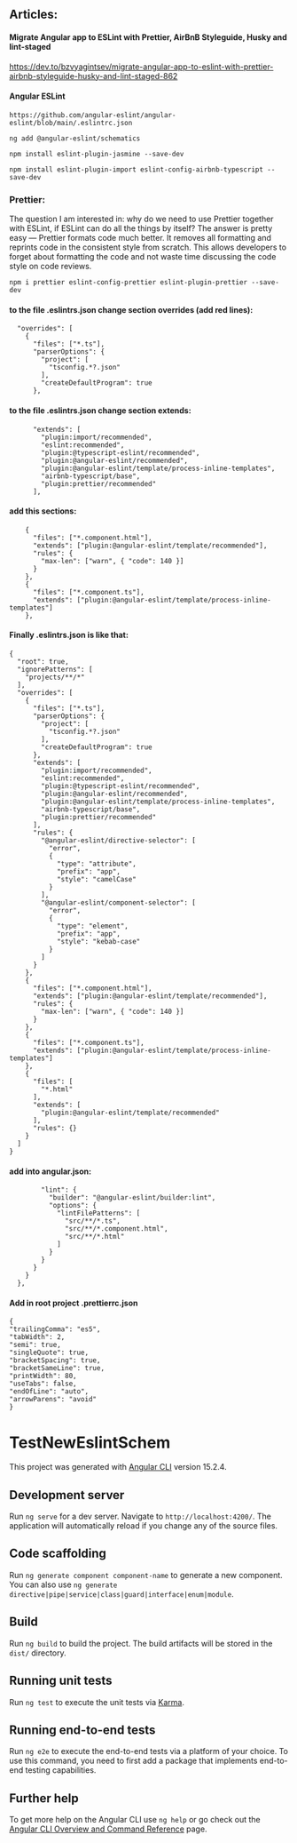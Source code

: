 ## Articles:
#### Migrate Angular app to ESLint with Prettier, AirBnB Styleguide, Husky and lint-staged
https://dev.to/bzvyagintsev/migrate-angular-app-to-eslint-with-prettier-airbnb-styleguide-husky-and-lint-staged-862

#### Angular ESLint
```
https://github.com/angular-eslint/angular-eslint/blob/main/.eslintrc.json

ng add @angular-eslint/schematics

npm install eslint-plugin-jasmine --save-dev

npm install eslint-plugin-import eslint-config-airbnb-typescript --save-dev

```
### Prettier:

The question I am interested in: why do we need to use Prettier together with ESLint, if ESLint can do all the things by itself? The answer is pretty easy — Prettier formats code much better. It removes all formatting and reprints code in the consistent style from scratch. This allows developers to forget about formatting the code and not waste time discussing the code style on code reviews.
```
npm i prettier eslint-config-prettier eslint-plugin-prettier --save-dev
```
#### to the file .eslintrs.json change section overrides (add red lines):
```
  "overrides": [
    {
      "files": ["*.ts"],
      "parserOptions": {
        "project": [
          "tsconfig.*?.json"
        ],
        "createDefaultProgram": true
      },
```
#### to the file .eslintrs.json change section extends:
```
      "extends": [
        "plugin:import/recommended",
        "eslint:recommended",
        "plugin:@typescript-eslint/recommended",
        "plugin:@angular-eslint/recommended",
        "plugin:@angular-eslint/template/process-inline-templates",
        "airbnb-typescript/base",
        "plugin:prettier/recommended"
      ],
```
#### add this sections:
```
    {
      "files": ["*.component.html"],
      "extends": ["plugin:@angular-eslint/template/recommended"],
      "rules": {
        "max-len": ["warn", { "code": 140 }]
      }
    },
    {
      "files": ["*.component.ts"],
      "extends": ["plugin:@angular-eslint/template/process-inline-templates"]
    },
```
#### Finally .eslintrs.json is like that:
```
{
  "root": true,
  "ignorePatterns": [
    "projects/**/*"
  ],
  "overrides": [
    {
      "files": ["*.ts"],
      "parserOptions": {
        "project": [
          "tsconfig.*?.json"
        ],
        "createDefaultProgram": true
      },
      "extends": [
        "plugin:import/recommended",
        "eslint:recommended",
        "plugin:@typescript-eslint/recommended",
        "plugin:@angular-eslint/recommended",
        "plugin:@angular-eslint/template/process-inline-templates",
        "airbnb-typescript/base",
        "plugin:prettier/recommended"
      ],
      "rules": {
        "@angular-eslint/directive-selector": [
          "error",
          {
            "type": "attribute",
            "prefix": "app",
            "style": "camelCase"
          }
        ],
        "@angular-eslint/component-selector": [
          "error",
          {
            "type": "element",
            "prefix": "app",
            "style": "kebab-case"
          }
        ]
      }
    },
    {
      "files": ["*.component.html"],
      "extends": ["plugin:@angular-eslint/template/recommended"],
      "rules": {
        "max-len": ["warn", { "code": 140 }]
      }
    },
    {
      "files": ["*.component.ts"],
      "extends": ["plugin:@angular-eslint/template/process-inline-templates"]
    },
    {
      "files": [
        "*.html"
      ],
      "extends": [
        "plugin:@angular-eslint/template/recommended"
      ],
      "rules": {}
    }
  ]
}

```
#### add into angular.json:
```
        "lint": {
          "builder": "@angular-eslint/builder:lint",
          "options": {
            "lintFilePatterns": [
              "src/**/*.ts",
              "src/**/*.component.html",
              "src/**/*.html"
            ]
          }
        }
      }
    }
  },
```
#### Add in root project .prettierrc.json
```
{
"trailingComma": "es5",
"tabWidth": 2,
"semi": true,
"singleQuote": true,
"bracketSpacing": true,
"bracketSameLine": true,
"printWidth": 80,
"useTabs": false,
"endOfLine": "auto",
"arrowParens": "avoid"
}

```

# TestNewEslintSchem

This project was generated with [Angular CLI](https://github.com/angular/angular-cli) version 15.2.4.

## Development server

Run `ng serve` for a dev server. Navigate to `http://localhost:4200/`. The application will automatically reload if you change any of the source files.

## Code scaffolding

Run `ng generate component component-name` to generate a new component. You can also use `ng generate directive|pipe|service|class|guard|interface|enum|module`.

## Build

Run `ng build` to build the project. The build artifacts will be stored in the `dist/` directory.

## Running unit tests

Run `ng test` to execute the unit tests via [Karma](https://karma-runner.github.io).

## Running end-to-end tests

Run `ng e2e` to execute the end-to-end tests via a platform of your choice. To use this command, you need to first add a package that implements end-to-end testing capabilities.

## Further help

To get more help on the Angular CLI use `ng help` or go check out the [Angular CLI Overview and Command Reference](https://angular.io/cli) page.
